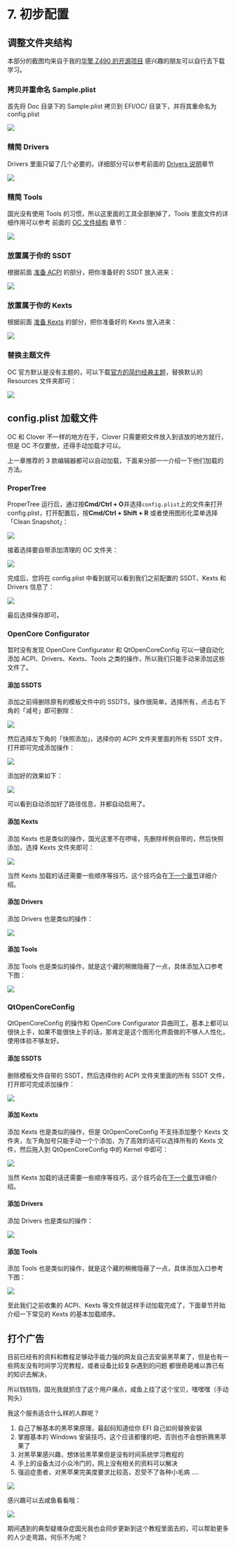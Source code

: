 # 7. 初步配置

## 调整文件夹结构

本部分的截图均来自于我的[华擎 Z490 的开源项目](https://github.com/sqlsec/AsRock-Z490-Steel-Legend-i7-10700/releases) 感兴趣的朋友可以自行去下载学习。

### 拷贝并重命名 Sample.plist 

首先将 Doc 目录下的 Sample.plist 拷贝到 EFI/OC/ 目录下，并将其重命名为 config.plist

 ![](https://image.3001.net/images/20220227/16459588435178.png) 

### 精简 Drivers

Drivers 里面只留了几个必要的，详细部分可以参考前面的 [Drivers 说明]()章节

![](https://image.3001.net/images/20210918/16319606413798.png)  

### 精简 Tools

国光没有使用 Tools 的习惯，所以这里面的工具全部删掉了，Tools 里面文件的详细作用可以参考 前面的 [OC 文件结构]() 章节： 

![](https://image.3001.net/images/20210918/16319607035783.png)  

### 放置属于你的 SSDT 

根据前面 [准备 ACPI]() 的部分，把你准备好的 SSDT 放入进来： 

![](https://image.3001.net/images/20210918/16319607358816.png)  

### 放置属于你的 Kexts

根据前面 [准备 Kexts]() 的部分，把你准备好的 Kexts 放入进来： 

![](https://image.3001.net/images/20210918/1631960794410.png)  

### 替换主题文件

OC 官方默认是没有主题的，可以下载[官方的简约经典主题](https://github.com/acidanthera/OcBinaryData)，替换默认的 Resources 文件夹即可：

![](https://image.3001.net/images/20210918/16319611637162.png)  

## config.plist 加载文件

OC 和 Clover 不一样的地方在于，Clover 只需要把文件放入到该放的地方就行，但是 OC 不仅要放，还得手动加载才可以。

上一章推荐的 3 款编辑器都可以自动加载，下面来分部一一介绍一下他们加载的方法。

### ProperTree

ProperTree 运行后，通过按**Cmd/Ctrl + O**并选择`config.plist`上的文件来打开 config.plist，打开配置后，按**Cmd/Ctrl + Shift + R** 或者使用图形化菜单选择 「Clean Snapshot」：

![](https://image.3001.net/images/20210918/16319615616451.png) 

接着选择要自带添加清理的 OC 文件夹：

![](https://image.3001.net/images/20210918/16319616001312.png) 

完成后，您将在 config.plist 中看到就可以看到我们之前配置的  SSDT、Kexts 和 Drivers 信息了：  

![](https://image.3001.net/images/20210918/1631961644478.png) 

最后选择保存即可。 

### OpenCore Configurator

暂时没有发现 OpenCore Configurator 和 QtOpenCoreConfig 可以一键自动化添加 ACPI、Drivers、Kexts、Tools 之类的操作，所以我们只能手动来添加这些文件了。

#### 添加 SSDTS

添加之前得删除原有的模板文件中的  SSDTS，操作很简单，选择所有，点击右下角的「减号」即可删除：

![](https://image.3001.net/images/20210919/16320580694941.png) 

然后选择左下角的「快照添加」，选择你的 ACPI 文件夹里面的所有 SSDT 文件，打开即可完成添加操作：

![](https://image.3001.net/images/20210919/16320581206539.png)  

添加好的效果如下：

![](https://image.3001.net/images/20210919/1632058206838.png) 

可以看到自动添加好了路径信息，并都自动启用了。 

#### 添加 Kexts

添加 Kexts 也是类似的操作，国光这里不在啰嗦，先删除样例自带的，然后快照添加，选择 Kexts 文件夹即可：

![](https://image.3001.net/images/20210919/16320583374476.png)  

当然 Kexts 加载的话还需要一些顺序等技巧，这个技巧会在[下一个章节](3-8.html)详细介绍。 

#### 添加 Drivers

添加 Drivers 也是类似的操作：

![](https://image.3001.net/images/20210919/16320584551705.png)  

#### 添加 Tools

添加 Tools 也是类似的操作，就是这个藏的稍微隐蔽了一点，具体添加入口参考下图：

![](https://image.3001.net/images/20210919/16320586414517.png)  

### QtOpenCoreConfig

QtOpenCoreConfig 的操作和 OpenCore Configurator 异曲同工，基本上都可以很快上手，如果不能很快上手的话，那肯定是这个图形化界面做的不够人人性化，使用体验不够友好。

#### 添加 SSDTS

删除模板文件自带的 SSDT，然后选择你的 ACPI 文件夹里面的所有 SSDT 文件，打开即可完成添加操作：

![](https://image.3001.net/images/20210919/16320596213828.png) 

 #### 添加 Kexts

添加 Kexts 也是类似的操作，但是 QtOpenCoreConfig 不支持添加整个 Kexts 文件夹，左下角加号只能手动一个个添加，为了高效的话可以选择所有的 Kexts 文件，然后拖入到 QtOpenCoreConfig 中的 Kernel 中即可：

![](https://image.3001.net/images/20210919/16320598968967.png)  

当然 Kexts 加载的话还需要一些顺序等技巧，这个技巧会在[下一个章节](3-8.html)详细介绍。 

#### 添加 Drivers

添加 Drivers 也是类似的操作：

![](https://image.3001.net/images/20210919/16320601336699.png)  

#### 添加 Tools

添加 Tools 也是类似的操作，就是这个藏的稍微隐蔽了一点，具体添加入口参考下图：

![](https://image.3001.net/images/20210919/16320601885839.png)  

至此我们之前收集的 ACPI、Kexts 等文件就这样手动加载完成了，下面章节开始介绍一下常见的 Kexts 的基本加载顺序。

## 打个广告

目前已经有的资料和教程足够动手能力强的网友自己去安装黑苹果了，但是也有一些网友没有时间学习完教程，或者设备比较复杂遇到的问题
都很奇葩难以靠已有的知识去解决，

所以铛铛铛，国光我就抓住了这个用户痛点，咸鱼上挂了这个宝贝，嘿嘿嘿（手动狗头）

我这个服务适合什么样的人群呢？

1. 自己了解基本的黑苹果原理，最起码知道给你 EFI 自己如何替换安装
2. 掌握基本的 Windows 安装技巧，这个应该都懂的吧，否则也不会想折腾黑苹果了
3. 对黑苹果感兴趣，想体验黑苹果但是没有时间系统学习教程的
4. 手上的设备太过小众冷门的，网上没有相关的资料可以解决
5. 强迫症患者，对黑苹果完美度要求比较高，忍受不了各种小毛病
   ....

![](https://image.3001.net/images/20220319/16476611133376.png) 

感兴趣可以去咸鱼看看哦：

![](https://image.3001.net/images/20220319/16476612238377.jpg) 

期间遇到的典型疑难杂症国光我也会同步更新到这个教程里面去的，可以帮助更多的人少走弯路，何乐不为呢？
